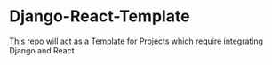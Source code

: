 # Django-React-Template
This repo will act as a Template for Projects which require integrating Django and React

